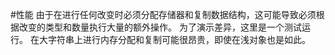 #性能
由于在进行任何改变时必须分配存储器和复制数据结构，这可能导致必须根据改变的类型和数量执行大量的额外操作。 为了演示差异，这里是一个测试运行。 在大字符串上进行内存分配和复制可能很昂贵，即使在浅对象也是如此。